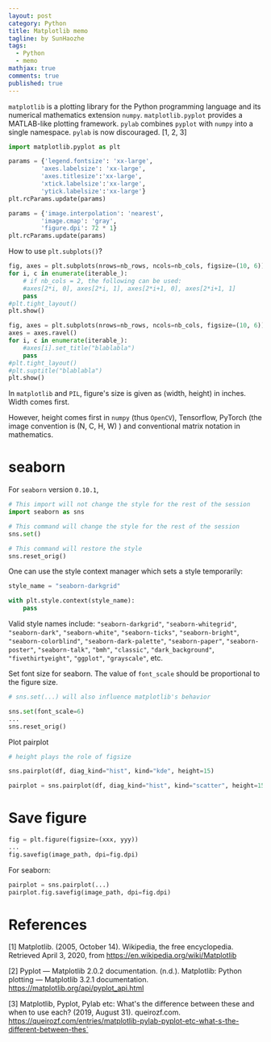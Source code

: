 ```yaml
---
layout: post
category: Python
title: Matplotlib memo 
tagline: by SunHaozhe
tags: 
  - Python
  - memo
mathjax: true
comments: true
published: true
---
```


`matplotlib` is a plotting library for the Python programming language and its numerical mathematics extension `numpy`. `matplotlib.pyplot` provides a MATLAB-like plotting framework. `pylab` combines `pyplot` with `numpy` into a single namespace. `pylab` is now discouraged. [1, 2, 3]

```python
import matplotlib.pyplot as plt
```

```python
params = {'legend.fontsize': 'xx-large',
         'axes.labelsize': 'xx-large',
         'axes.titlesize':'xx-large',
         'xtick.labelsize':'xx-large',
         'ytick.labelsize':'xx-large'}
plt.rcParams.update(params)
```

```python
params = {'image.interpolation': 'nearest',
         'image.cmap': 'gray', 
         'figure.dpi': 72 * 1} 
plt.rcParams.update(params)
```

How to use `plt.subplots()`? 

```python
fig, axes = plt.subplots(nrows=nb_rows, ncols=nb_cols, figsize=(10, 6))
for i, c in enumerate(iterable_):
    # if nb_cols = 2, the following can be used:  
    #axes[2*i, 0], axes[2*i, 1], axes[2*i+1, 0], axes[2*i+1, 1]
    pass 
#plt.tight_layout()
plt.show()
```

```python
fig, axes = plt.subplots(nrows=nb_rows, ncols=nb_cols, figsize=(10, 6))
axes = axes.ravel() 
for i, c in enumerate(iterable_):
    #axes[i].set_title("blablabla")
    pass 
#plt.tight_layout()
#plt.suptitle("blablabla")
plt.show() 
```

In `matplotlib` and `PIL`, figure's size is given as (width, height) in inches. Width comes first. 

However, height comes first in `numpy` (thus `OpenCV`), Tensorflow, PyTorch (the image convention is (N, C, H, W) ) and conventional matrix notation in mathematics. 



# seaborn

For `seaborn` version `0.10.1`, 

```python
# This import will not change the style for the rest of the session
import seaborn as sns

# This command will change the style for the rest of the session  
sns.set()

# This command will restore the style  
sns.reset_orig()
```

One can use the style context manager which sets a style temporarily:

```python
style_name = "seaborn-darkgrid"

with plt.style.context(style_name):
    pass 
```

Valid style names include: `"seaborn-darkgrid"`, `"seaborn-whitegrid"`, `"seaborn-dark"`, `"seaborn-white"`, `"seaborn-ticks"`, `"seaborn-bright"`, `"seaborn-colorblind"`, `"seaborn-dark-palette"`, `"seaborn-paper"`, `"seaborn-poster"`, `"seaborn-talk"`, `"bmh"`, `"classic"`, `"dark_background"`, `"fivethirtyeight"`, `"ggplot"`, `"grayscale"`, etc.


Set font size for seaborn. The value of `font_scale` should be proportional to the figure size.

```python
# sns.set(...) will also influence matplotlib's behavior

sns.set(font_scale=6)
...
sns.reset_orig()
```

Plot pairplot 

```python
# height plays the role of figsize

sns.pairplot(df, diag_kind="hist", kind="kde", height=15)

pairplot = sns.pairplot(df, diag_kind="hist", kind="scatter", height=15)
```


# Save figure

```python
fig = plt.figure(figsize=(xxx, yyy))
...
fig.savefig(image_path, dpi=fig.dpi)
```

For seaborn:

```python
pairplot = sns.pairplot(...)
pairplot.fig.savefig(image_path, dpi=fig.dpi)
```

# References


[1] Matplotlib. (2005, October 14). Wikipedia, the free encyclopedia. Retrieved April 3, 2020, from https://en.wikipedia.org/wiki/Matplotlib

[2] Pyplot — Matplotlib 2.0.2 documentation. (n.d.). Matplotlib: Python plotting — Matplotlib 3.2.1 documentation. https://matplotlib.org/api/pyplot_api.html

[3] Matplotlib, Pyplot, Pylab etc: What's the difference between these and when to use each? (2019, August 31). queirozf.com. https://queirozf.com/entries/matplotlib-pylab-pyplot-etc-what-s-the-different-between-thes`
























